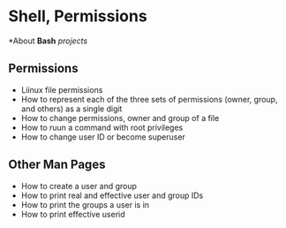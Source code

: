 # Shell, Permissions

*About **Bash** _projects_

## Permissions

* Liinux file permissions
* How to represent each of the three sets of permissions (owner, group, and others) as a single digit
* How to change permissions, owner and group of a file
* How to ruun a command with root privileges
* How to change user ID or become superuser

## Other Man Pages

* How to create a user and group
* How to print real and effective user and group IDs
* How to print the groups a user is in
* How to print effective userid
